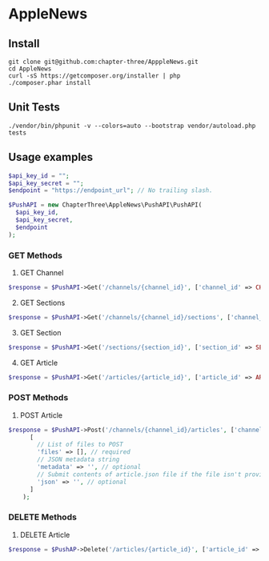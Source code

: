 # AppleNews

## Install

```shell
git clone git@github.com:chapter-three/ApppleNews.git
cd AppleNews
curl -sS https://getcomposer.org/installer | php
./composer.phar install
```

## Unit Tests

```shell
./vendor/bin/phpunit -v --colors=auto --bootstrap vendor/autoload.php tests
```

## Usage examples

```php
$api_key_id = "";
$api_key_secret = "";
$endpoint = "https://endpoint_url"; // No trailing slash.

$PushAPI = new ChapterThree\AppleNews\PushAPI\PushAPI(
  $api_key_id,
  $api_key_secret,
  $endpoint
);
```

### GET Methods

1. GET Channel

```php
$response = $PushAPI->Get('/channels/{channel_id}', ['channel_id' => CHANNEL_ID]);
```

2. GET Sections

```php
$response = $PushAPI->Get('/channels/{channel_id}/sections', ['channel_id' => CHANNEL_ID]);
```

3. GET Section

```php
$response = $PushAPI->Get('/sections/{section_id}', ['section_id' => SECTION_ID]);
```

4. GET Article

```php
$response = $PushAPI->Get('/articles/{article_id}', ['article_id' => ARTICLE_ID]);
```

### POST Methods

1. POST Article

```php
$response = $PushAPI->Post('/channels/{channel_id}/articles', ['channel_id' => CHANNEL_ID],
      [
        // List of files to POST
        'files' => [], // required
        // JSON metadata string
        'metadata' => '', // optional
        // Submit contents of article.json file if the file isn't provied in the `files` array
        'json' => '', // optional
      ]
    );
```

### DELETE Methods

1. DELETE Article

```php
$response = $PushAP->Delete('/articles/{article_id}', ['article_id' => ARTICLE_ID]);
```
